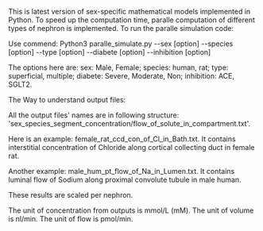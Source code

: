 This is latest version of sex-specific mathematical models implemented in Python. To speed up the computation time, paralle computation of different types of nephron is implemented. To run the paralle simulation code:

Use commend: Python3 paralle_simulate.py --sex [option] --species [option] --type [option] --diabete [option] --inhibition [option]

The options here are:
sex: Male, Female;
species: human, rat;
type: superficial, multiple;
diabete: Severe, Moderate, Non;
inhibition: ACE, SGLT2.

The Way to understand output files:

All the output files' names are in following structure: 'sex_species_segment_concentration/flow_of_solute_in_compartment.txt'. 

Here is an example: female_rat_ccd_con_of_Cl_in_Bath.txt. It contains interstitial concentration of Chloride along cortical collecting duct in female rat.

Another example: male_hum_pt_flow_of_Na_in_Lumen.txt. It contains luminal flow of Sodium along proximal convolute tubule in male human.

These results are scaled per nephron.

The unit of concentration from outputs is mmol/L (mM).
The unit of volume is nl/min.
The unit of flow is pmol/min.
